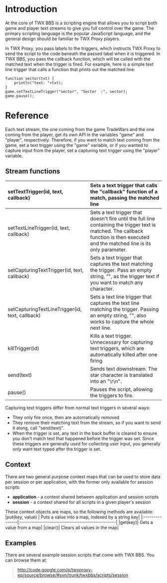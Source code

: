 # Introduction #

At the core of TWX BBS is a scripting engine that allows you to script both game and player text streams to give you full control over the game.  The primary scripting language is the popular JavaScript language, and the general design should be familiar to TWX Proxy players.

In TWX Proxy, you pass labels to the triggers, which instructs TWX Proxy to send the script to the code beneath the passed label when it is triggered.  In TWX BBS, you pass the callback function, which will be called with the matched text when the trigger is fired.  For example, here is a simple text line trigger that calls a function that prints out the matched line:
```
function sector(txt) {
    println("text: "+txt);
}
game.setTextLineTrigger("sector", "Sector  :", sector);
game.pause();
```

# Reference #

Each text stream, the one coming from the game TradeWars and the one coming from the player, get its own API in the variables "game" and "player", respectively.  Therefore, if you want to match text coming from the game, set a text trigger using the "game" variable, or if you wanted to capture input from the player, set a capturing text trigger using the "player" variable.

## Stream functions ##
|setTextTrigger(id, text, callback)| Sets a text trigger that calls the "callback" function of a match, passing the matched line |
|:---------------------------------|:--------------------------------------------------------------------------------------------|
|setTextLineTrigger(id, text, callback)|Sets a text trigger that doesn't fire until the full line containing the trigger text is matched.  The callback function is then executed and the matched line is its only parameter.|
|setCapturingTextTrigger(id, text, callback)| Sets a text trigger that captures the text matching the trigger.  Pass an empty string, "", as the trigger text if you want to match any character.|
|setCapturingTextLineTrigger(id, text, callback)|Sets a text line trigger that captures the text line matching the trigger.  Passing an empty string, "", also works to capture the whole next line.|
|killTrigger(id)|Kills a text trigger.  Unnecessary for capturing text triggers, which are automatically killed after one firing|
|send(text)| Sends text downstream.  The star character is translated into an "\r\n".|
|pause()|Pauses the script, allowing the triggers to fire.|

Capturing text triggers differ from normal text triggers in several ways:
  * They only fire once, then are automatically removed
  * They remove their matching text from the stream, so if you want to send it along, call "send(text)".
  * When the trigger is set, any text in the back buffer is cleared to ensure you don't match text that happened before the trigger was set.  Since these triggers are generally used for collecting user input, you generally only want text typed after the trigger is set.

## Context ##

There are two general purpose context maps that can be used to store data per session or per application, with the former only available for session scripts:
  * **application** - a context shared between application and session scripts
  * **session** - a context shared for all scripts in a given player's session

These context objects are maps, so the following methods are available:
|put(key, value) | Puts a value into a map, indexed by a string key|
|:---------------|:------------------------------------------------|
|get(key)| Gets a value from a map|
|clear()| Clears all values in the map|

## Examples ##

There are several example session scripts that come with TWX BBS.  You can browse them at:
> http://code.google.com/p/twxproxy-ep/source/browse/#svn/trunk/twxbbs/scripts/session
